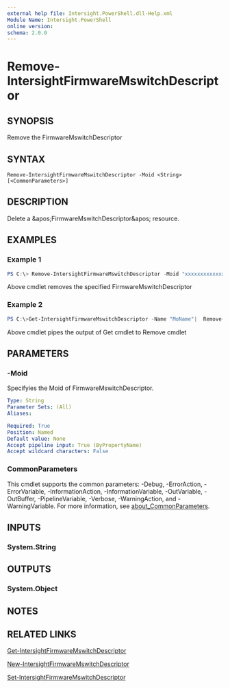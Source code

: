 ```yaml
---
external help file: Intersight.PowerShell.dll-Help.xml
Module Name: Intersight.PowerShell
online version:
schema: 2.0.0
---
```


# Remove-IntersightFirmwareMswitchDescriptor

## SYNOPSIS
Remove the FirmwareMswitchDescriptor

## SYNTAX

```
Remove-IntersightFirmwareMswitchDescriptor -Moid <String> [<CommonParameters>]
```

## DESCRIPTION
Delete a &amp;apos;FirmwareMswitchDescriptor&amp;apos; resource.

## EXAMPLES

### Example 1
```powershell
PS C:\> Remove-IntersightFirmwareMswitchDescriptor -Moid "xxxxxxxxxxxxxxxxxxxxxxxxxxx"
```
Above cmdlet removes the specified FirmwareMswitchDescriptor 

### Example 2
```powershell
PS C:\>Get-IntersightFirmwareMswitchDescriptor -Name "MoName"|  Remove-IntersightFirmwareMswitchDescriptor
```
Above cmdlet pipes the output of Get cmdlet to Remove cmdlet

## PARAMETERS

### -Moid
Specifyies the Moid of FirmwareMswitchDescriptor.

```yaml
Type: String
Parameter Sets: (All)
Aliases:

Required: True
Position: Named
Default value: None
Accept pipeline input: True (ByPropertyName)
Accept wildcard characters: False
```

### CommonParameters
This cmdlet supports the common parameters: -Debug, -ErrorAction, -ErrorVariable, -InformationAction, -InformationVariable, -OutVariable, -OutBuffer, -PipelineVariable, -Verbose, -WarningAction, and -WarningVariable. For more information, see [about_CommonParameters](http://go.microsoft.com/fwlink/?LinkID=113216).

## INPUTS

### System.String

## OUTPUTS

### System.Object
## NOTES

## RELATED LINKS

[Get-IntersightFirmwareMswitchDescriptor](./Get-IntersightFirmwareMswitchDescriptor.md)

[New-IntersightFirmwareMswitchDescriptor](./New-IntersightFirmwareMswitchDescriptor.md)

[Set-IntersightFirmwareMswitchDescriptor](./Set-IntersightFirmwareMswitchDescriptor.md)

